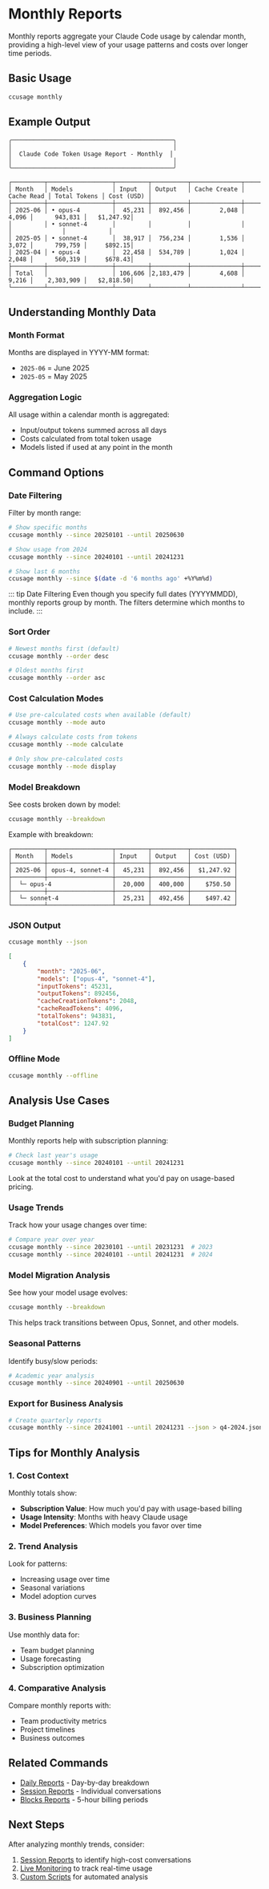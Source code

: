 # Monthly Reports

Monthly reports aggregate your Claude Code usage by calendar month, providing a high-level view of your usage patterns and costs over longer time periods.

## Basic Usage

```bash
ccusage monthly
```

## Example Output

```
╭─────────────────────────────────────────────╮
│                                             │
│  Claude Code Token Usage Report - Monthly  │
│                                             │
╰─────────────────────────────────────────────╯

┌─────────┬──────────────────┬─────────┬──────────┬──────────────┬────────────┬──────────────┬────────────┐
│ Month   │ Models           │ Input   │ Output   │ Cache Create │ Cache Read │ Total Tokens │ Cost (USD) │
├─────────┼──────────────────┼─────────┼──────────┼──────────────┼────────────┼──────────────┼────────────┤
│ 2025-06 │ • opus-4         │  45,231 │  892,456 │        2,048 │      4,096 │      943,831 │   $1,247.92│
│         │ • sonnet-4       │         │          │              │            │              │            │
│ 2025-05 │ • sonnet-4       │  38,917 │  756,234 │        1,536 │      3,072 │      799,759 │     $892.15│
│ 2025-04 │ • opus-4         │  22,458 │  534,789 │        1,024 │      2,048 │      560,319 │     $678.43│
├─────────┼──────────────────┼─────────┼──────────┼──────────────┼────────────┼──────────────┼────────────┤
│ Total   │                  │ 106,606 │2,183,479 │        4,608 │      9,216 │    2,303,909 │   $2,818.50│
└─────────┴──────────────────┴─────────┴──────────┴──────────────┴────────────┴──────────────┴────────────┘
```

## Understanding Monthly Data

### Month Format

Months are displayed in YYYY-MM format:

- `2025-06` = June 2025
- `2025-05` = May 2025

### Aggregation Logic

All usage within a calendar month is aggregated:

- Input/output tokens summed across all days
- Costs calculated from total token usage
- Models listed if used at any point in the month

## Command Options

### Date Filtering

Filter by month range:

```bash
# Show specific months
ccusage monthly --since 20250101 --until 20250630

# Show usage from 2024
ccusage monthly --since 20240101 --until 20241231

# Show last 6 months
ccusage monthly --since $(date -d '6 months ago' +%Y%m%d)
```

::: tip Date Filtering
Even though you specify full dates (YYYYMMDD), monthly reports group by month. The filters determine which months to include.
:::

### Sort Order

```bash
# Newest months first (default)
ccusage monthly --order desc

# Oldest months first
ccusage monthly --order asc
```

### Cost Calculation Modes

```bash
# Use pre-calculated costs when available (default)
ccusage monthly --mode auto

# Always calculate costs from tokens
ccusage monthly --mode calculate

# Only show pre-calculated costs
ccusage monthly --mode display
```

### Model Breakdown

See costs broken down by model:

```bash
ccusage monthly --breakdown
```

Example with breakdown:

```
┌─────────┬──────────────────┬─────────┬──────────┬────────────┐
│ Month   │ Models           │ Input   │ Output   │ Cost (USD) │
├─────────┼──────────────────┼─────────┼──────────┼────────────┤
│ 2025-06 │ opus-4, sonnet-4 │  45,231 │  892,456 │  $1,247.92 │
├─────────┼──────────────────┼─────────┼──────────┼────────────┤
│  └─ opus-4                 │  20,000 │  400,000 │    $750.50 │
├─────────┼──────────────────┼─────────┼──────────┼────────────┤
│  └─ sonnet-4               │  25,231 │  492,456 │    $497.42 │
└─────────┴──────────────────┴─────────┴──────────┴────────────┘
```

### JSON Output

```bash
ccusage monthly --json
```

```json
[
	{
		"month": "2025-06",
		"models": ["opus-4", "sonnet-4"],
		"inputTokens": 45231,
		"outputTokens": 892456,
		"cacheCreationTokens": 2048,
		"cacheReadTokens": 4096,
		"totalTokens": 943831,
		"totalCost": 1247.92
	}
]
```

### Offline Mode

```bash
ccusage monthly --offline
```

## Analysis Use Cases

### Budget Planning

Monthly reports help with subscription planning:

```bash
# Check last year's usage
ccusage monthly --since 20240101 --until 20241231
```

Look at the total cost to understand what you'd pay on usage-based pricing.

### Usage Trends

Track how your usage changes over time:

```bash
# Compare year over year
ccusage monthly --since 20230101 --until 20231231  # 2023
ccusage monthly --since 20240101 --until 20241231  # 2024
```

### Model Migration Analysis

See how your model usage evolves:

```bash
ccusage monthly --breakdown
```

This helps track transitions between Opus, Sonnet, and other models.

### Seasonal Patterns

Identify busy/slow periods:

```bash
# Academic year analysis
ccusage monthly --since 20240901 --until 20250630
```

### Export for Business Analysis

```bash
# Create quarterly reports
ccusage monthly --since 20241001 --until 20241231 --json > q4-2024.json
```

## Tips for Monthly Analysis

### 1. Cost Context

Monthly totals show:

- **Subscription Value**: How much you'd pay with usage-based billing
- **Usage Intensity**: Months with heavy Claude usage
- **Model Preferences**: Which models you favor over time

### 2. Trend Analysis

Look for patterns:

- Increasing usage over time
- Seasonal variations
- Model adoption curves

### 3. Business Planning

Use monthly data for:

- Team budget planning
- Usage forecasting
- Subscription optimization

### 4. Comparative Analysis

Compare monthly reports with:

- Team productivity metrics
- Project timelines
- Business outcomes

## Related Commands

- [Daily Reports](/guide/daily-reports) - Day-by-day breakdown
- [Session Reports](/guide/session-reports) - Individual conversations
- [Blocks Reports](/guide/blocks-reports) - 5-hour billing periods

## Next Steps

After analyzing monthly trends, consider:

1. [Session Reports](/guide/session-reports) to identify high-cost conversations
2. [Live Monitoring](/guide/live-monitoring) to track real-time usage
3. [Custom Scripts](/examples/custom-scripts) for automated analysis
